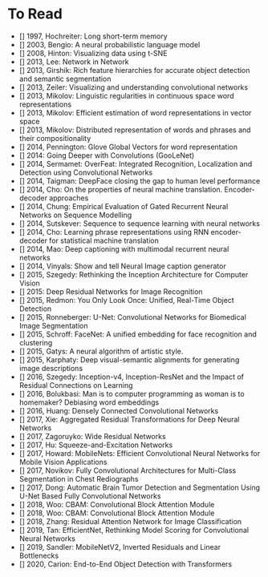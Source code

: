 # To Read

* [] 1997, Hochreiter: Long short-term memory
* [] 2003, Bengio: A neural probabilistic language model
* [] 2008, Hinton: Visualizing data using t-SNE
* [] 2013, Lee: Network in Network
* [] 2013, Girshik: Rich feature hierarchies for accurate object detection and semantic segmentation
* [] 2013, Zeiler: Visualizing and understanding convolutional networks
* [] 2013, Mikolov: Linguistic regularities in continuous space word representations
* [] 2013, Mikolov: Efficient estimation of word representations in vector space
* [] 2013, Mikolov: Distributed representation of words and phrases and their compositionality
* [] 2014, Pennington: Glove Global Vectors for word representation
* [] 2014: Going Deeper with Convolutions (GooLeNet)
* [] 2014, Sermamet: OverFeat: Integrated Recognition, Localization and Detection using Convolutional Networks
* [] 2014, Taigman: DeepFace closing the gap to human level performance
* [] 2014, Cho: On the properties of neural machine translation. Encoder-decoder approaches
* [] 2014, Chung: Empirical Evaluation of Gated Recurrent Neural Networks on Sequence Modelling
* [] 2014, Sutskever: Sequence to sequence learning with neural networks
* [] 2014, Cho: Learning phrase representations using RNN encoder-decoder for statistical machine translation
* [] 2014, Mao: Deep captioning with multimodal recurrent neural networks
* [] 2014, Vinyals: Show and tell Neural Image caption generator
* [] 2015, Szegedy: Rethinking the Inception Architecture for Computer Vision
* [] 2015: Deep Residual Networks for Image Recognition
* [] 2015, Redmon: You Only Look Once: Unified, Real-Time Object Detection
* [] 2015, Ronneberger: U-Net: Convolutional Networks for Biomedical Image Segmentation
* [] 2015, Schroff: FaceNet: A unified embedding for face recognition and clustering
* [] 2015, Gatys: A neural algorithm of artistic style.
* [] 2015, Karphaty: Deep visual-semantic alignments for generating image descriptions
* [] 2016, Szegedy: Inception-v4, Inception-ResNet and the Impact of Residual Connections on Learning
* [] 2016, Bolukbasi: Man is to computer programming as woman is to homemaker? Debiasing word embeddings
* [] 2016, Huang: Densely Connected Convolutional Networks
* [] 2017, Xie: Aggregated Residual Transformations for Deep Neural Networks
* [] 2017, Zagoruyko: Wide Residual Networks
* [] 2017, Hu: Squeeze-and-Excitation Networks
* [] 2017, Howard: MobileNets: Efficient Convolutional Neural Networks for Mobile Vision Applications
* [] 2017, Novikov: Fully Convolutional Architectures for Multi-Class Segmentation in Chest Rediographs
* [] 2017, Dong: Automatic Brain Tumor Detection and Segmentation Using U-Net Based Fully Convolutional Networks
* [] 2018, Woo: CBAM: Convolutional Block Attention Module
* [] 2018, Woo: CBAM: Convolutional Block Attention Module
* [] 2018, Zhang: Residual Attention Network for Image Classification
* [] 2019, Tan: EfficientNet, Rethinking Model Scoring for Convolutional Neural Networks
* [] 2019, Sandler: MobileNetV2, Inverted Residuals and Linear Bottlenecks
* [] 2020, Carion: End-to-End Object Detection with Transformers